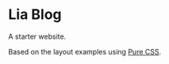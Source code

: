 Lia Blog
========================

A starter website.

Based on the layout examples using [Pure CSS][pure].

[pure]: http://purecss.io/
[pure-site]: https://github.com/yahoo/pure-site
